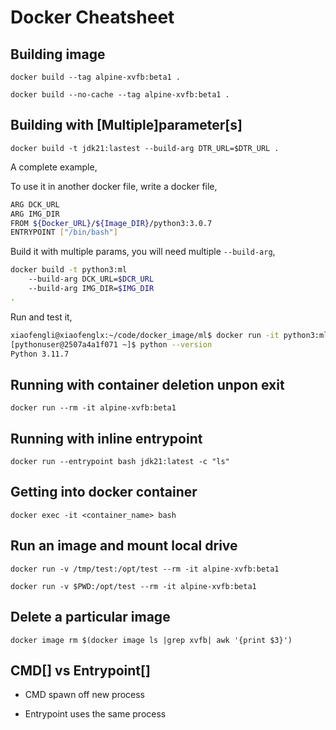 # Docker Cheatsheet

## Building image

`docker build --tag alpine-xvfb:beta1 .`

`docker build --no-cache --tag alpine-xvfb:beta1 .`

## Building with [Multiple]parameter[s]

`docker build -t jdk21:lastest --build-arg DTR_URL=$DTR_URL .`

A complete example,

To use it in another docker file, write a docker file,

```bash
ARG DCK_URL
ARG IMG_DIR
FROM ${Docker_URL}/${Image_DIR}/python3:3.0.7
ENTRYPOINT ["/bin/bash"]
```

Build it with multiple params, you will need multiple `--build-arg`,

```bash
docker build -t python3:ml 
    --build-arg DCK_URL=$DCR_URL
    --build-arg IMG_DIR=$IMG_DIR
.
```

Run and test it,

```bash
xiaofengli@xiaofenglx:~/code/docker_image/ml$ docker run -it python3:ml
[pythonuser@2507a4a1f071 ~]$ python --version
Python 3.11.7
```

## Running with container deletion unpon exit

`docker run --rm -it alpine-xvfb:beta1`
	
## Running with inline entrypoint

`docker run --entrypoint bash jdk21:latest -c "ls"`

## Getting into docker container

`docker exec -it <container_name> bash`

## Run an image and mount local drive

`docker run -v /tmp/test:/opt/test --rm -it alpine-xvfb:beta1`

`docker run -v $PWD:/opt/test --rm -it alpine-xvfb:beta1`

## Delete a particular image

`docker image rm $(docker image ls |grep xvfb| awk '{print $3}')`

## CMD[] vs Entrypoint[]

* CMD spawn off new process

* Entrypoint uses the same process
